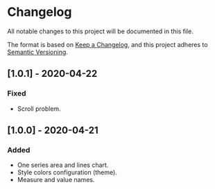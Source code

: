 # Changelog

All notable changes to this project will be documented in this file.

The format is based on [Keep a Changelog](https://keepachangelog.com/en/1.0.0/),
and this project adheres to [Semantic Versioning](https://semver.org/spec/v2.0.0.html).

## [1.0.1] - 2020-04-22

### Fixed

- Scroll problem.

## [1.0.0] - 2020-04-21

### Added

- One series area and lines chart.
- Style colors configuration (theme).
- Measure and value names.